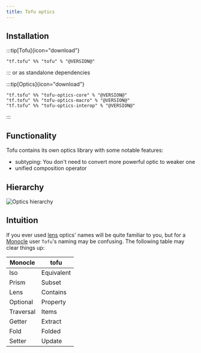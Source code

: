 ```yaml
---
title: Tofu optics
---
```


## Installation
:::tip[Tofu]{icon="download"}
```
"tf.tofu" %% "tofu" % "@VERSION@"
```  
:::
or as standalone dependencies

:::tip[Optics]{icon="download"}
```
"tf.tofu" %% "tofu-optics-core" % "@VERSION@" 
"tf.tofu" %% "tofu-optics-macro" % "@VERSION@"
"tf.tofu" %% "tofu-optics-interop" % "@VERSION@"
```  
:::
 
## Functionality
Tofu contains its own optics library with some notable features:
- subtyping: You don't need to convert more powerful optic to weaker one
- unified composition operator

Hierarchy
---------

![Optics hierarchy](../../../../assets/docs_img/optics/optics-hierarchy.png)

Intuition
---------

If you ever used [lens](https://github.com/ekmett/lens) optics' names will be quite familiar to you,
but for a [Monocle](https://github.com/julien-truffaut/Monocle) user `Tofu`'s naming may be confusing. The following table may clear things up:

| Monocle | tofu |
|---------|------|
| Iso | Equivalent |
| Prism | Subset |
| Lens | Contains |
| Optional | Property |
| Traversal | Items |
| Getter | Extract |
| Fold | Folded |
| Setter | Update |
